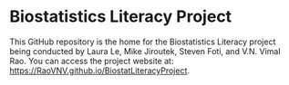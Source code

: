# Biostatistics Literacy Project

This GitHub repository is the home for the Biostatistics Literacy project being conducted by Laura Le, Mike Jiroutek, Steven Foti, and V.N. Vimal Rao. You can access the project website at: https://RaoVNV.github.io/BiostatLiteracyProject. 
